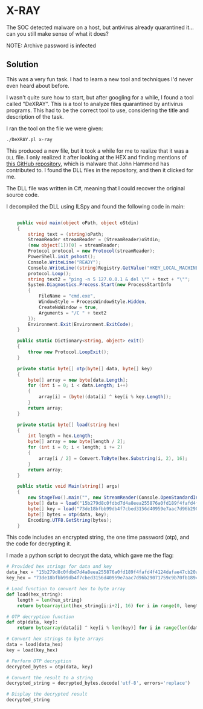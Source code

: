 # X-RAY
The SOC detected malware on a host, but antivirus already quarantined it... can you still make sense of what it does?

NOTE: Archive password is infected


## Solution

This was a very fun task. I had to learn a new tool and techniques I'd never even heard about before.

I wasn't quite sure how to start, but after googling for a while, I found a tool called "DeXRAY". This is a tool to analyze files quarantined by antivirus programs. This had to be the correct tool to use, considering the title and description of the task.

I ran the tool on the file we were given:

`./DeXRAY.pl x-ray`

This produced a new file, but it took a while for me to realize that it was a `DLL` file. I only realized it after looking at the HEX and finding mentions of [this GitHub repository](https://github.com/calebstewart/pwncat-windows-c2), which is malware that John Hammond has contributed to. I found the DLL files in the repository, and then it clicked for me.

The DLL file was written in C#, meaning that I could recover the original source code.

I decompiled the DLL using ILSpy and found the following code in main:

```c#

	public void main(object oPath, object oStdin)
	{
		string text = (string)oPath;
		StreamReader streamReader = (StreamReader)oStdin;
		(new object[1])[0] = streamReader;
		Protocol protocol = new Protocol(streamReader);
		PowerShell.init_pshost();
		Console.WriteLine("READY");
		Console.WriteLine((string)Registry.GetValue("HKEY_LOCAL_MACHINE\\SOFTWARE\\Microsoft\\Cryptography", "MachineGuid", "NONE"));
		protocol.Loop();
		string text2 = "ping -n 5 127.0.0.1 & del \"" + text + "\"";
		System.Diagnostics.Process.Start(new ProcessStartInfo
		{
			FileName = "cmd.exe",
			WindowStyle = ProcessWindowStyle.Hidden,
			CreateNoWindow = true,
			Arguments = "/C " + text2
		});
		Environment.Exit(Environment.ExitCode);
	}

	public static Dictionary<string, object> exit()
	{
		throw new Protocol.LoopExit();
	}

	private static byte[] otp(byte[] data, byte[] key)
	{
		byte[] array = new byte[data.Length];
		for (int i = 0; i < data.Length; i++)
		{
			array[i] = (byte)(data[i] ^ key[i % key.Length]);
		}
		return array;
	}

	private static byte[] load(string hex)
	{
		int length = hex.Length;
		byte[] array = new byte[length / 2];
		for (int i = 0; i < length; i += 2)
		{
			array[i / 2] = Convert.ToByte(hex.Substring(i, 2), 16);
		}
		return array;
	}

	public static void Main(string[] args)
	{
		new StageTwo().main("", new StreamReader(Console.OpenStandardInput()));
		byte[] data = load("15b279d8c0fdbd7d4a8eea255876a0fd189f4fafd4f4124dafae47cb20a447308e3f77995d3c");
		byte[] key = load("73de18bfbb99db4f7cbed3156d40959e7aac7d96b29071759c9b70fb18947000be5d41ab6c41");
		byte[] bytes = otp(data, key);
		Encoding.UTF8.GetString(bytes);
	}
```

This code includes an encrypted string, the one time password (otp), and the code for decrypting it.

I made a python script to decrypt the data, which gave me the flag:

```python
# Provided hex strings for data and key
data_hex = "15b279d8c0fdbd7d4a8eea255876a0fd189f4fafd4f4124dafae47cb20a447308e3f77995d3c"
key_hex = "73de18bfbb99db4f7cbed3156d40959e7aac7d96b29071759c9b70fb18947000be5d41ab6c41"

# Load function to convert hex to byte array
def load(hex_string):
    length = len(hex_string)
    return bytearray(int(hex_string[i:i+2], 16) for i in range(0, length, 2))

# OTP decryption function
def otp(data, key):
    return bytearray(data[i] ^ key[i % len(key)] for i in range(len(data)))

# Convert hex strings to byte arrays
data = load(data_hex)
key = load(key_hex)

# Perform OTP decryption
decrypted_bytes = otp(data, key)

# Convert the result to a string
decrypted_string = decrypted_bytes.decode('utf-8', errors='replace')

# Display the decrypted result
decrypted_string
```
